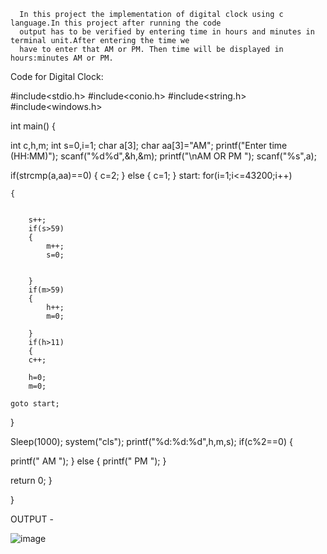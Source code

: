       In this project the implementation of digital clock using c language.In this project after running the code 
      output has to be verified by entering time in hours and minutes in terminal unit.After entering the time we 
      have to enter that AM or PM. Then time will be displayed in hours:minutes AM or PM.

Code for Digital Clock:

#include<stdio.h> 
#include<conio.h> 
#include<string.h> 
#include<windows.h>

int main() {

int c,h,m;
int s=0,i=1;
char a[3];
char aa[3]="AM";
printf("Enter time (HH:MM)");
scanf("%d%d",&h,&m);
printf("\nAM OR PM ");
scanf("%s",a);

if(strcmp(a,aa)==0)
{
    c=2;
}
 else
{
    c=1;
}
start:
    for(i=1;i<=43200;i++)

    {


        s++;
        if(s>59)
        {
            m++;
            s=0;


        }
        if(m>59)
        {
            h++;
            m=0;

        }
        if(h>11)
        {
        c++;

        h=0;
        m=0;

    goto start;
}

Sleep(1000); system("cls"); printf("%d:%d:%d",h,m,s); if(c%2==0) 
{

printf(" AM "); } else { printf(" PM "); }

return 0; 
}

}

OUTPUT  -

![image](https://user-images.githubusercontent.com/94282799/143230972-671775a5-000c-4a3b-a803-ced750a84b3d.png)
